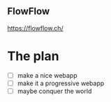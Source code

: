 ## FlowFlow

https://flowflow.ch/

# The plan

- [ ] make a nice webapp
- [ ] make it a progressive webapp
- [ ] maybe conquer the world
